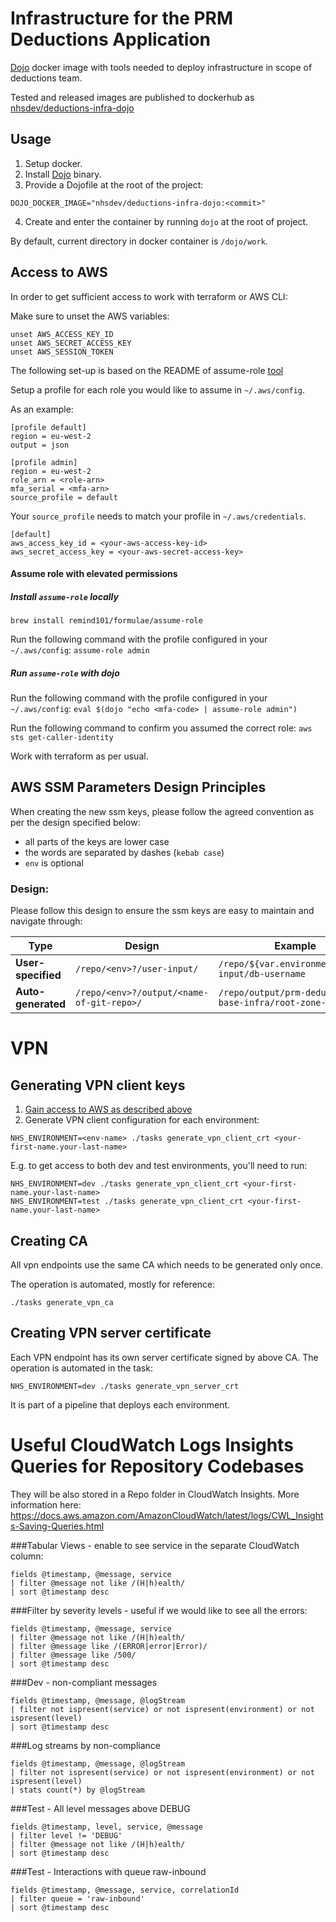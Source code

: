 # Infrastructure for the PRM Deductions Application

[Dojo](https://github.com/kudulab/dojo) docker image with tools needed to deploy infrastructure in scope of deductions team.

Tested and released images are published to dockerhub as [nhsdev/deductions-infra-dojo](https://hub.docker.com/r/nhsdev/deductions-infra-dojo)

## Usage
1. Setup docker.
2. Install [Dojo](https://github.com/kudulab/dojo) binary.
3. Provide a Dojofile at the root of the project:
```
DOJO_DOCKER_IMAGE="nhsdev/deductions-infra-dojo:<commit>"
```
4. Create and enter the container by running `dojo` at the root of project.

By default, current directory in docker container is `/dojo/work`.

## Access to AWS

In order to get sufficient access to work with terraform or AWS CLI:

Make sure to unset the AWS variables:
```
unset AWS_ACCESS_KEY_ID
unset AWS_SECRET_ACCESS_KEY
unset AWS_SESSION_TOKEN
```

The following set-up is based on the README of assume-role [tool](https://github.com/remind101/assume-role)

Setup a profile for each role you would like to assume in `~/.aws/config`.

As an example:

```
[profile default]
region = eu-west-2
output = json

[profile admin]
region = eu-west-2
role_arn = <role-arn>
mfa_serial = <mfa-arn>
source_profile = default
```

Your `source_profile` needs to match your profile in `~/.aws/credentials`.
```
[default]
aws_access_key_id = <your-aws-access-key-id>
aws_secret_access_key = <your-aws-secret-access-key>
```

#### Assume role with elevated permissions

##### Install `assume-role` locally
`brew install remind101/formulae/assume-role`

Run the following command with the profile configured in your `~/.aws/config`:
`assume-role admin`

##### Run `assume-role` with dojo
Run the following command with the profile configured in your `~/.aws/config`:
`eval $(dojo "echo <mfa-code> | assume-role admin")`

Run the following command to confirm you assumed the correct role:
`aws sts get-caller-identity`

Work with terraform as per usual.

## AWS SSM Parameters Design Principles

When creating the new ssm keys, please follow the agreed convention as per the design specified below:

* all parts of the keys are lower case
* the words are separated by dashes (`kebab case`)
* `env` is optional

### Design:
Please follow this design to ensure the ssm keys are easy to maintain and navigate through:

| Type               | Design                                  | Example                                               |
| -------------------| ----------------------------------------| ------------------------------------------------------|
| **User-specified** |`/repo/<env>?/user-input/`               | `/repo/${var.environment}/user-input/db-username`     |
| **Auto-generated** |`/repo/<env>?/output/<name-of-git-repo>/`| `/repo/output/prm-deductions-base-infra/root-zone-id` |


# VPN

## Generating VPN client keys

1. [Gain access to AWS as described above](#Access-to-AWS)
1. Generate VPN client configuration for each environment:
```
NHS_ENVIRONMENT=<env-name> ./tasks generate_vpn_client_crt <your-first-name.your-last-name>
```
E.g. to get access to both dev and test environments, you'll need to run:
```
NHS_ENVIRONMENT=dev ./tasks generate_vpn_client_crt <your-first-name.your-last-name>
NHS_ENVIRONMENT=test ./tasks generate_vpn_client_crt <your-first-name.your-last-name>
```

## Creating CA

All vpn endpoints use the same CA which needs to be generated only once.

The operation is automated, mostly for reference:
```
./tasks generate_vpn_ca
```

## Creating VPN server certificate

Each VPN endpoint has its own server certificate signed by above CA. The operation is automated in the task:
```
NHS_ENVIRONMENT=dev ./tasks generate_vpn_server_crt
```
It is part of a pipeline that deploys each environment.


# Useful CloudWatch Logs Insights Queries for Repository Codebases
They will be also stored in a Repo folder in CloudWatch Insights. More information here:  https://docs.aws.amazon.com/AmazonCloudWatch/latest/logs/CWL_Insights-Saving-Queries.html

###Tabular Views - enable to see service in the separate CloudWatch column:

`fields @timestamp, @message, service`<br/>
`| filter @message not like /(H|h)ealth/`<br/>
`| sort @timestamp desc`


###Filter by severity levels - useful if we would like to see all the errors:

`fields @timestamp, @message, service`<br/>
`| filter @message not like /(H|h)ealth/`<br/>
`| filter @message like /(ERROR|error|Error)/`<br/>
`| filter @message like /500/`<br/>
`| sort @timestamp desc`

###Dev - non-compliant messages

`fields @timestamp, @message, @logStream`<br/>
`| filter not ispresent(service) or not ispresent(environment) or not ispresent(level)`<br/>
`| sort @timestamp desc`

###Log streams by non-compliance

`fields @timestamp, @message, @logStream`<br/>
`| filter not ispresent(service) or not ispresent(environment) or not ispresent(level)`<br/>
`| stats count(*) by @logStream`

###Test - All level messages above DEBUG

`fields @timestamp, level, service, @message`<br/>
`| filter level != 'DEBUG'`<br/>
`| filter @message not like /(H|h)ealth/`<br/>
`| sort @timestamp desc`

###Test - Interactions with queue raw-inbound

`fields @timestamp, @message, service, correlationId`<br/>
`| filter queue = 'raw-inbound'`<br/>
`| sort @timestamp desc`
 